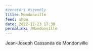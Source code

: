 ```yaml
---
#zenetöri #személy
title: Mondonville
feed: show
date: 2022-12-23 17:30
permalink: /Mondonville
---
```

Jean-Joseph Cassanéa de Mondonville
